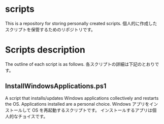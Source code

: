 # scripts

This is a repository for storing personally created scripts.
個人的に作成したスクリプトを保管するためのリポジトリです。


# Scripts description

The outline of each script is as follows.
各スクリプトの詳細は下記のとおりです。

## InstallWindowsApplications.ps1

A script that installs/updates Windows applications collectively and restarts the OS.
Applications installed are a personal choice.
Windows アプリをインストールして OS を再起動するスクリプトです。
インストールするアプリは個人的なチョイスです。
